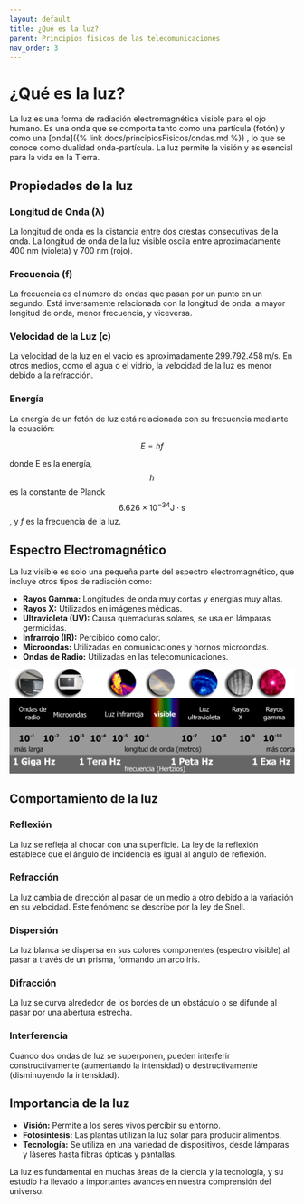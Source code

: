 ```yaml
---
layout: default
title: ¿Qué es la luz?
parent: Principios fisicos de las telecomunicaciones
nav_order: 3
---
```


# ¿Qué es la luz?

La luz es una forma de radiación electromagnética visible para el ojo humano. Es una onda que se comporta tanto como una partícula (fotón) y como una [onda]({% link docs/principiosFisicos/ondas.md %}) , lo que se conoce como dualidad onda-partícula. La luz permite la visión y es esencial para la vida en la Tierra.

## Propiedades de la luz

### Longitud de Onda (λ)

La longitud de onda es la distancia entre dos crestas consecutivas de la onda. La longitud de onda de la luz visible oscila entre aproximadamente 400 nm (violeta) y 700 nm (rojo).

### Frecuencia (f)

La frecuencia es el número de ondas que pasan por un punto en un segundo. Está inversamente relacionada con la longitud de onda: a mayor longitud de onda, menor frecuencia, y viceversa.

### Velocidad de la Luz (c)

La velocidad de la luz en el vacío es aproximadamente $299.792.458 \, \text{m/s}$. En otros medios, como el agua o el vidrio, la velocidad de la luz es menor debido a la refracción.

### Energía

La energía de un fotón de luz está relacionada con su frecuencia mediante la ecuación:

$$ E = h f $$

donde E es la energía, $$ h $$ es la constante de Planck $$ 6.626 \times 10^{-34}\text{J} \cdot \text{s} $$, y $f$ es la frecuencia de la luz.

## Espectro Electromagnético

La luz visible es solo una pequeña parte del espectro electromagnético, que incluye otros tipos de radiación como:

- **Rayos Gamma:** Longitudes de onda muy cortas y energías muy altas.
- **Rayos X:** Utilizados en imágenes médicas.
- **Ultravioleta (UV):** Causa quemaduras solares, se usa en lámparas germicidas.
- **Infrarrojo (IR):** Percibido como calor.
- **Microondas:** Utilizadas en comunicaciones y hornos microondas.
- **Ondas de Radio:** Utilizadas en las telecomunicaciones.

![](/assets/images/fundamentosFisicos/Electromagnetic_spectrum_(es).png)

## Comportamiento de la luz

### Reflexión

La luz se refleja al chocar con una superficie. La ley de la reflexión establece que el ángulo de incidencia es igual al ángulo de reflexión.

### Refracción

La luz cambia de dirección al pasar de un medio a otro debido a la variación en su velocidad. Este fenómeno se describe por la ley de Snell.

### Dispersión
La luz blanca se dispersa en sus colores componentes (espectro visible) al pasar a través de un prisma, formando un arco iris.

### Difracción
La luz se curva alrededor de los bordes de un obstáculo o se difunde al pasar por una abertura estrecha.

### Interferencia
Cuando dos ondas de luz se superponen, pueden interferir constructivamente (aumentando la intensidad) o destructivamente (disminuyendo la intensidad).



## Importancia de la luz

- **Visión:** Permite a los seres vivos percibir su entorno.
- **Fotosíntesis:** Las plantas utilizan la luz solar para producir alimentos.
- **Tecnología:** Se utiliza en una variedad de dispositivos, desde lámparas y láseres hasta fibras ópticas y pantallas.

La luz es fundamental en muchas áreas de la ciencia y la tecnología, y su estudio ha llevado a importantes avances en nuestra comprensión del universo.
